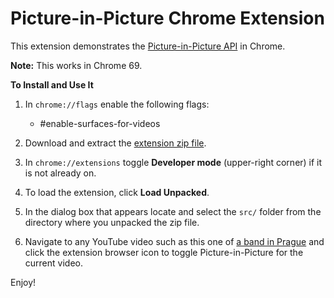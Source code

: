 # Picture-in-Picture Chrome Extension

This extension demonstrates the [Picture-in-Picture API](https://wicg.github.io/picture-in-picture/) in Chrome.

**Note:** This works in Chrome 69.

**To Install and Use It**
1. In `chrome://flags` enable the following flags:
   * \#enable-surfaces-for-videos

1. Download and extract the [extension zip file](https://github.com/beaufortfrancois/picture-in-picture-chrome-extension/archive/master.zip).
1. In `chrome://extensions` toggle **Developer mode** (upper-right corner) if it is not already on.
1. To load the extension, click **Load Unpacked**.
1. In the dialog box that appears locate and select the `src/` folder from the directory where you unpacked the zip file.
1. Navigate to any YouTube video such as this one of [a band in Prague](https://www.youtube.com/watch?v=tbcnzyDQE1U) and click the extension browser icon to toggle Picture-in-Picture for the current video.

Enjoy!
